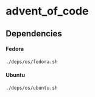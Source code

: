 # advent_of_code

## Dependencies

#### Fedora
```
./deps/os/fedora.sh
```

#### Ubuntu
```
./deps/os/ubuntu.sh
```
